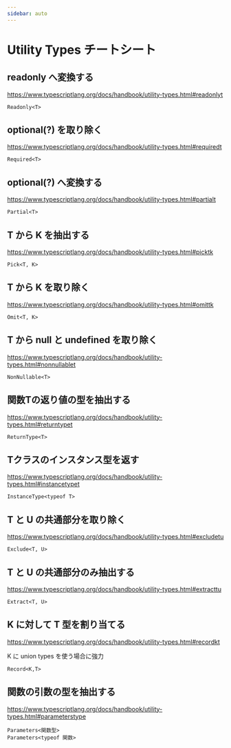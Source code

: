 ```yaml
---
sidebar: auto
---
```


# Utility Types チートシート

## readonly へ変換する

https://www.typescriptlang.org/docs/handbook/utility-types.html#readonlyt

```
Readonly<T>
```

## optional(?) を取り除く

https://www.typescriptlang.org/docs/handbook/utility-types.html#requiredt

```
Required<T>
```

## optional(?) へ変換する

https://www.typescriptlang.org/docs/handbook/utility-types.html#partialt

```
Partial<T>
```

## T から K を抽出する

https://www.typescriptlang.org/docs/handbook/utility-types.html#picktk

```
Pick<T, K>
```

## T から K を取り除く

https://www.typescriptlang.org/docs/handbook/utility-types.html#omittk

```
Omit<T, K>
```

## T から null と undefined を取り除く

https://www.typescriptlang.org/docs/handbook/utility-types.html#nonnullablet

```
NonNullable<T>
```

## 関数Tの返り値の型を抽出する

https://www.typescriptlang.org/docs/handbook/utility-types.html#returntypet

```
ReturnType<T>
```

## Tクラスのインスタンス型を返す

https://www.typescriptlang.org/docs/handbook/utility-types.html#instancetypet

```
InstanceType<typeof T>
```

## T と U の共通部分を取り除く

https://www.typescriptlang.org/docs/handbook/utility-types.html#excludetu

```
Exclude<T, U>
```

## T と U の共通部分のみ抽出する

https://www.typescriptlang.org/docs/handbook/utility-types.html#extracttu

```
Extract<T, U>
```

## K に対して T 型を割り当てる

https://www.typescriptlang.org/docs/handbook/utility-types.html#recordkt

K に union types を使う場合に強力

```
Record<K,T>
```

## 関数の引数の型を抽出する

https://www.typescriptlang.org/docs/handbook/utility-types.html#parameterstype

```
Parameters<関数型>
Parameters<typeof 関数>
```
